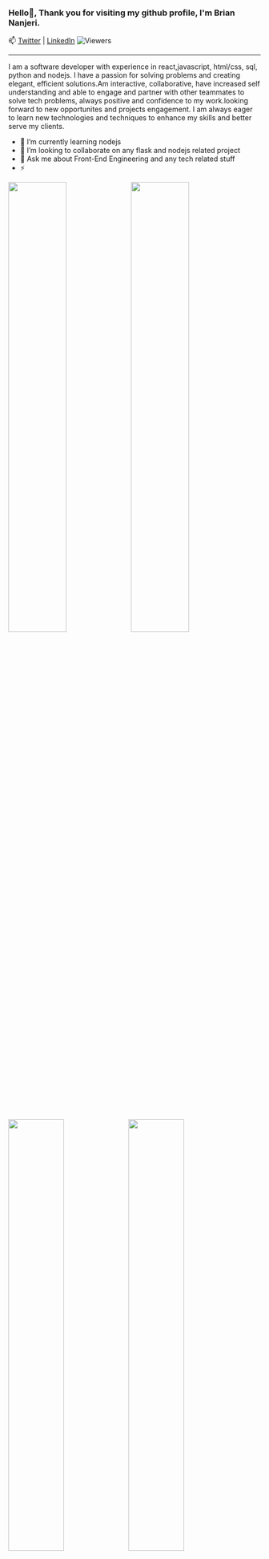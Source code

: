 ### Hello👋, Thank you for visiting my github profile, I'm Brian Nanjeri. 
📫 [Twitter](https://twitter.com/briannanjeri) | [LinkedIn](https://www.linkedin.com/in/briannanjeri/)
![Viewers](https://gpvc.arturio.dev/briannanjeri)
<hr />
I am a software developer with experience in react,javascript, html/css, sql, python and nodejs. I have a passion for solving problems and creating elegant, efficient solutions.Am interactive, collaborative, have increased self understanding and able to engage and partner with other teammates to solve tech problems, always positive and confidence to my work.looking forward to new opportunites and projects engagement. I am always eager to learn new technologies and techniques to enhance my skills and better serve my clients.


- 🌱 I’m currently learning nodejs
- 👯 I’m looking to collaborate on any flask and nodejs related project
- 💬 Ask me about Front-End Engineering and any tech related stuff
- ⚡ 

<img align = "left" width = "48%" src = "http://github-readme-streak-stats.herokuapp.com/?user=briannanjeri&theme=radical"/>
<img align = "rigt" width = "48%" src = "https://github-readme-stats.vercel.app/api?username=briannanjeri&show_icons=true&theme=radical"/>


<img align = "left" width = "47%" src = "https://github-readme-stats.vercel.app/api/top-langs/?username=briannanjeri&layout=compact"/>
<img align = "left" width = "47%" src = "https://www.codewars.com/users/briannanjeri/badges/large"/>


